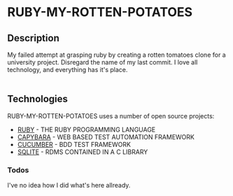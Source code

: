 # RUBY-MY-ROTTEN-POTATOES

## Description

My failed attempt at grasping ruby by creating a rotten tomatoes clone for a university project. Disregard the name of my last commit. I love all technology, and everything has it's place.
</br>
</br>

## Technologies

RUBY-MY-ROTTEN-POTATOES uses a number of open source projects:

  * [RUBY] - THE RUBY PROGRAMMING LANGUAGE
  * [CAPYBARA] - WEB BASED TEST AUTOMATION FRAMEWORK
  * [CUCUMBER] - BDD TEST FRAMEWORK
  * [SQLITE] - RDMS CONTAINED IN A C LIBRARY

### Todos

I've no idea how I did what's here allready.

  [RUBY]: http://Ruby-lang.org
  [CAPYBARA]: https://teamcapybara.github.io/capybara/
  [CUCUMBER]: https://cucumber.io
  [SQLITE]: https://www.sqlite.org/index.html
